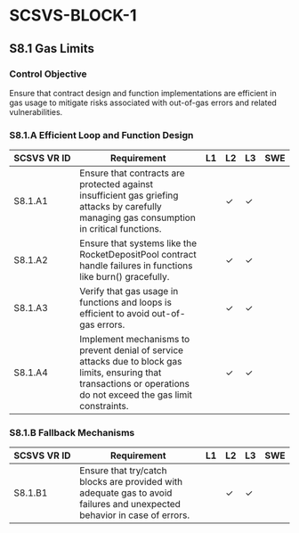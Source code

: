 # SCSVS-BLOCK-1

## S8.1 Gas Limits

### Control Objective
Ensure that contract design and function implementations are efficient in gas usage to mitigate risks associated with out-of-gas errors and related vulnerabilities.

### S8.1.A Efficient Loop and Function Design

| **SCSVS&nbsp;VR&nbsp;ID**          | Requirement                                                                 | L1 | L2 | L3 | SWE |
| ------------ | --------------------------------------------------------------------------- | -- | -- | -- | --- |
| S8.1.A1      | Ensure that contracts are protected against insufficient gas griefing attacks by carefully managing gas consumption in critical functions. |    | ✓  | ✓  |     |
| S8.1.A2      | Ensure that systems like the RocketDepositPool contract handle failures in functions like burn() gracefully. |    | ✓  | ✓  |     |
| S8.1.A3      | Verify that gas usage in functions and loops is efficient to avoid out-of-gas errors. |    | ✓  | ✓  |     |
| S8.1.A4      | Implement mechanisms to prevent denial of service attacks due to block gas limits, ensuring that transactions or operations do not exceed the gas limit constraints. |    | ✓  | ✓  |     |

### S8.1.B Fallback Mechanisms

| **SCSVS&nbsp;VR&nbsp;ID**          | Requirement                                                                 | L1 | L2 | L3 | SWE |
| ------------ | --------------------------------------------------------------------------- | -- | -- | -- | --- |
| S8.1.B1      | Ensure that try/catch blocks are provided with adequate gas to avoid failures and unexpected behavior in case of errors. |    | ✓  | ✓  |     |

